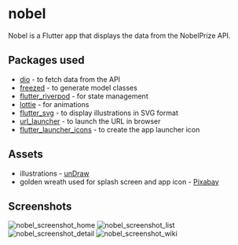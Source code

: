 # nobel


Nobel is a Flutter app that displays the data from the NobelPrize API.

## Packages used
- [dio](https://pub.dev/packages/dio) - to fetch data from the API 
- [freezed](https://pub.dev/packages/freezed) - to generate model classes
- [flutter_riverpod](https://pub.dev/packages/flutter_riverpod) - for state management
- [lottie](https://pub.dev/packages/lottie) - for animations
- [flutter_svg](https://pub.dev/packages/flutter_svg) - to display illustrations in SVG format
- [url_launcher](https://pub.dev/packages/url_launcher) - to launch the URL in browser
- [flutter_launcher_icons](https://pub.dev/packages/flutter_launcher_icons) - to create the app launcher icon

## Assets
- illustrations - [unDraw](https://undraw.co/)
- golden wreath used for splash screen and app icon - [Pixabay](https://pixabay.com/)

## Screenshots

![nobel_screenshot_home](https://user-images.githubusercontent.com/44852491/223187398-34ab39f4-a979-40cd-9d8d-30745572d76e.png)
![nobel_screenshot_list](https://user-images.githubusercontent.com/44852491/223187442-a04be68f-94a2-4918-9683-17187fde2de7.png)
![nobel_screenshot_detail](https://user-images.githubusercontent.com/44852491/223187471-2ed91960-8f70-4e84-b1f7-c777caa46e2e.png)
![nobel_screenshot_wiki](https://user-images.githubusercontent.com/44852491/223187498-b89bdf2b-f28c-4269-8534-3a4f8d110e0d.png)







